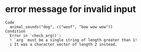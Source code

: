 # error message for invalid input

    Code
      animal_sounds("dog", c("woof", "bow wow wow"))
    Condition
      Error in `check_arg()`:
      ! `arg` must be a single string of length greater than 1!
      i It was a character vector of length 2 instead.

